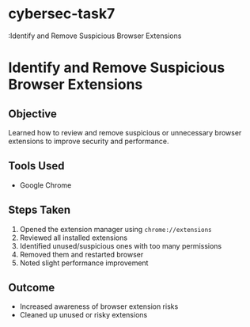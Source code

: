 # cybersec-task7
:Identify and Remove Suspicious Browser Extensions
# Identify and Remove Suspicious Browser Extensions

## Objective
Learned how to review and remove suspicious or unnecessary browser extensions to improve security and performance.

## Tools Used
- Google Chrome

## Steps Taken
1. Opened the extension manager using `chrome://extensions`
2. Reviewed all installed extensions
3. Identified unused/suspicious ones with too many permissions
4. Removed them and restarted browser
5. Noted slight performance improvement

## Outcome
- Increased awareness of browser extension risks
- Cleaned up unused or risky extensions
